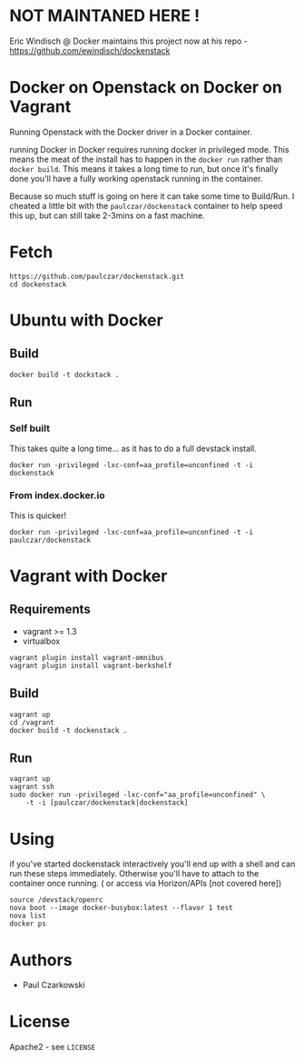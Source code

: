 # NOT MAINTANED HERE !

Eric Windisch @ Docker maintains this project now at his repo - https://github.com/ewindisch/dockenstack


# Docker on Openstack on Docker on Vagrant

Running Openstack with the Docker driver in a Docker container.

running Docker in Docker requires running docker in privileged mode.  This means the meat of the install has to happen in the `docker run` rather than `docker build`.  This means it takes a long time to run,  but once it's finally done you'll have a fully working openstack running in the container.

Because so much stuff is going on here it can take some time to Build/Run.  I cheated a little bit with the `paulczar/dockenstack` container to help speed this up,  but can still take 2-3mins on a fast machine.

# Fetch

```
https://github.com/paulczar/dockenstack.git
cd dockenstack
```

# Ubuntu with Docker

## Build

```
docker build -t dockstack .
```

## Run

### Self built

This takes quite a long time... as it has to do a full devstack install.

```
docker run -privileged -lxc-conf=aa_profile=unconfined -t -i dockenstack
```

### From index.docker.io

This is quicker!

```
docker run -privileged -lxc-conf=aa_profile=unconfined -t -i paulczar/dockenstack
```

# Vagrant with Docker

## Requirements

* vagrant >= 1.3
* virtualbox

```
vagrant plugin install vagrant-omnibus
vagrant plugin install vagrant-berkshelf
```

## Build

```
vagrant up
cd /vagrant
docker build -t dockenstack .
```

## Run

```
vagrant up
vagrant ssh
sudo docker run -privileged -lxc-conf="aa_profile=unconfined" \
    -t -i [paulczar/dockenstack|dockenstack]
```

# Using

if you've started dockenstack interactively you'll end up with a shell and can run these steps immediately.   Otherwise you'll have to attach to the container once running.  ( or access via Horizon/APIs [not covered here])

```
source /devstack/openrc
nova boot --image docker-busybox:latest --flavor 1 test
nova list
docker ps
```


# Authors

* Paul Czarkowski

# License

Apache2 - see `LICENSE`
